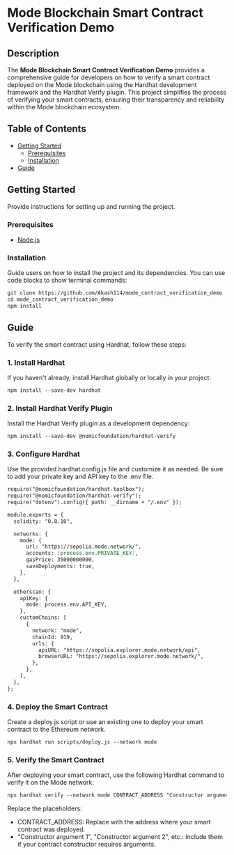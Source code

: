 # Mode Blockchain Smart Contract Verification Demo

## Description

The **Mode Blockchain Smart Contract Verification Demo** provides a comprehensive guide for developers on how to verify a smart contract deployed on the Mode blockchain using the Hardhat development framework and the Hardhat Verify plugin. This project simplifies the process of verifying your smart contracts, ensuring their transparency and reliability within the Mode blockchain ecosystem.

## Table of Contents

- [Getting Started](#getting-started)
  - [Prerequisites](#prerequisites)
  - [Installation](#installation)
- [Guide](#guide)


## Getting Started

Provide instructions for setting up and running the project.

### Prerequisites

- [Node.js](https://nodejs.org/)

### Installation

Guide users on how to install the project and its dependencies. You can use code blocks to show terminal commands:

```markdown
git clone https://github.com/Akash114/mode_contract_verification_demo
cd mode_contract_verification_demo
npm install

```

## Guide

To verify the smart contract using Hardhat, follow these steps:

### 1. Install Hardhat

If you haven't already, install Hardhat globally or locally in your project:

```markdown
npm install --save-dev hardhat
```
### 2. Install Hardhat Verify Plugin

Install the Hardhat Verify plugin as a development dependency:

```markdown
npm install --save-dev @nomicfoundation/hardhat-verify
```

### 3. Configure Hardhat
Use the provided hardhat.config.js file and customize it as needed. Be sure to add your private key and API key to the .env file.

```markdown
require("@nomicfoundation/hardhat-toolbox");
require("@nomicfoundation/hardhat-verify");
require("dotenv").config({ path: __dirname + "/.env" });

module.exports = {
  solidity: "0.8.10",

  networks: {
    mode: {
      url: "https://sepolia.mode.network/",
      accounts: [process.env.PRIVATE_KEY],
      gasPrice: 35000000000,
      saveDeployments: true,
    },
  },

  etherscan: {
    apiKey: {
      mode: process.env.API_KEY,
    },
    customChains: [
      {
        network: "mode",
        chainId: 919,
        urls: {
          apiURL: "https://sepolia.explorer.mode.network/api",
          browserURL: "https://sepolia.explorer.mode.network/",
        },
      },
    ],
  },
};
```

### 4. Deploy the Smart Contract
Create a deploy.js script or use an existing one to deploy your smart contract to the Ethereum network.


```markdown
npx hardhat run scripts/deploy.js --network mode
```

### 5. Verify the Smart Contract
After deploying your smart contract, use the following Hardhat command to verify it on the Mode network:


```markdown
npx hardhat verify --network mode CONTRACT_ADDRESS "Constructor argument 1" "Constructor argument 2" ...
```
Replace the placeholders:

- CONTRACT_ADDRESS: Replace with the address where your smart contract was deployed.
- "Constructor argument 1", "Constructor argument 2", etc.: Include them if your contract constructor requires arguments.

